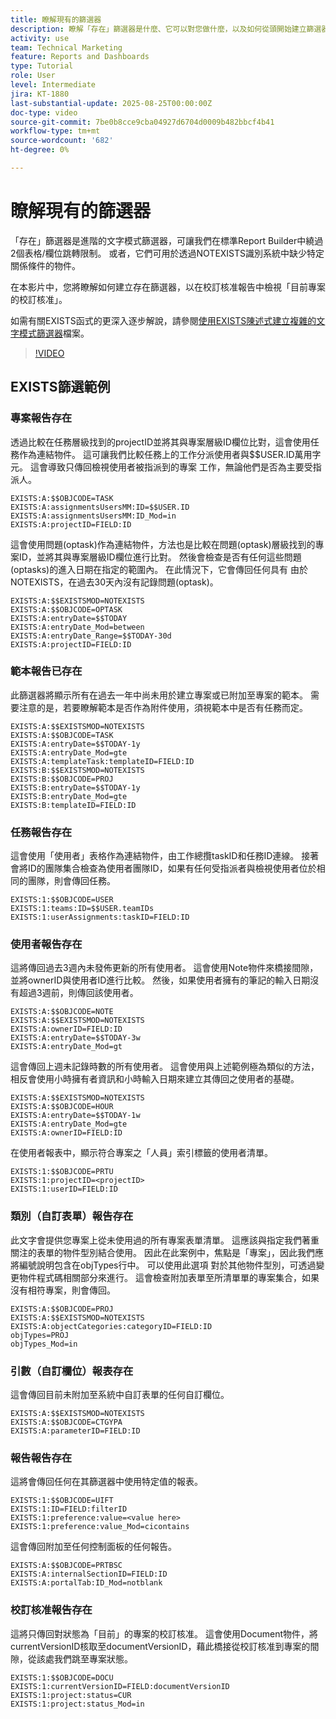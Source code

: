```yaml
---
title: 瞭解現有的篩選器
description: 瞭解「存在」篩選器是什麼、它可以對您做什麼，以及如何從頭開始建立篩選器。 此外，您還能看到許多「存在」篩選器的實用範例。
activity: use
team: Technical Marketing
feature: Reports and Dashboards
type: Tutorial
role: User
level: Intermediate
jira: KT-1880
last-substantial-update: 2025-08-25T00:00:00Z
doc-type: video
source-git-commit: 7be0b8cce9cba04927d6704d0009b482bbcf4b41
workflow-type: tm+mt
source-wordcount: '682'
ht-degree: 0%

---
```


# 瞭解現有的篩選器

「存在」篩選器是進階的文字模式篩選器，可讓我們在標準Report Builder中繞過2個表格/欄位跳轉限制。 或者，它們可用於透過NOTEXISTS識別系統中缺少特定關係條件的物件。

在本影片中，您將瞭解如何建立存在篩選器，以在校訂核准報告中檢視「目前專案的校訂核准」。

如需有關EXISTS函式的更深入逐步解說，請參閱[使用EXISTS陳述式建立複雜的文字模式篩選器](https://experienceleague.adobe.com/zh-hant/docs/workfront/using/reporting/reports/text-mode/create-complex-text-mode-filters-using-exists-statements)檔案。

>[!VIDEO](https://video.tv.adobe.com/v/3471214/?quality=12&learn=on&enablevpops&captions=chi_hant)

## EXISTS篩選範例

### 專案報告存在

透過比較在任務層級找到的projectID並將其與專案層級ID欄位比對，這會使用任務作為連結物件。 這可讓我們比較任務上的工作分派使用者與$$USER.ID萬用字元。 這會導致只傳回檢視使用者被指派到的專案
工作，無論他們是否為主要受指派人。

```
EXISTS:A:$$OBJCODE=TASK
EXISTS:A:assignmentsUsersMM:ID=$$USER.ID
EXISTS:A:assignmentsUsersMM:ID_Mod=in
EXISTS:A:projectID=FIELD:ID
```


這會使用問題(optask)作為連結物件，方法也是比較在問題(optask)層級找到的專案ID，並將其與專案層級ID欄位進行比對。 然後會檢查是否有任何這些問題(optasks)的進入日期在指定的範圍內。 在此情況下，它會傳回任何具有
由於NOTEXISTS，在過去30天內沒有記錄問題(optask)。

```
EXISTS:A:$$EXISTSMOD=NOTEXISTS
EXISTS:A:$$OBJCODE=OPTASK
EXISTS:A:entryDate=$$TODAY
EXISTS:A:entryDate_Mod=between
EXISTS:A:entryDate_Range=$$TODAY-30d
EXISTS:A:projectID=FIELD:ID
```

### 範本報告已存在

此篩選器將顯示所有在過去一年中尚未用於建立專案或已附加至專案的範本。 需要注意的是，若要瞭解範本是否作為附件使用，須視範本中是否有任務而定。

```
EXISTS:A:$$EXISTSMOD=NOTEXISTS
EXISTS:A:$$OBJCODE=TASK
EXISTS:A:entryDate=$$TODAY-1y
EXISTS:A:entryDate_Mod=gte
EXISTS:A:templateTask:templateID=FIELD:ID
EXISTS:B:$$EXISTSMOD=NOTEXISTS
EXISTS:B:$$OBJCODE=PROJ
EXISTS:B:entryDate=$$TODAY-1y
EXISTS:B:entryDate_Mod=gte
EXISTS:B:templateID=FIELD:ID
```

### 任務報告存在

這會使用「使用者」表格作為連結物件，由工作總攬taskID和任務ID連線。 接著會將ID的團隊集合檢查為使用者團隊ID，如果有任何受指派者與檢視使用者位於相同的團隊，則會傳回任務。

```
EXISTS:1:$$OBJCODE=USER
EXISTS:1:teams:ID=$$USER.teamIDs
EXISTS:1:userAssignments:taskID=FIELD:ID
```

### 使用者報告存在

這將傳回過去3週內未發佈更新的所有使用者。 這會使用Note物件來橋接間隙，並將ownerID與使用者ID進行比較。 然後，如果使用者擁有的筆記的輸入日期沒有超過3週前，則傳回該使用者。

```
EXISTS:A:$$OBJCODE=NOTE
EXISTS:A:$$EXISTSMOD=NOTEXISTS
EXISTS:A:ownerID=FIELD:ID
EXISTS:A:entryDate=$$TODAY-3w
EXISTS:A:entryDate_Mod=gt
```

這會傳回上週未記錄時數的所有使用者。 這會使用與上述範例極為類似的方法，相反會使用小時擁有者資訊和小時輸入日期來建立其傳回之使用者的基礎。

```
EXISTS:A:$$EXISTSMOD=NOTEXISTS
EXISTS:A:$$OBJCODE=HOUR
EXISTS:A:entryDate=$$TODAY-1w
EXISTS:A:entryDate_Mod=gte
EXISTS:A:ownerID=FIELD:ID
```

在使用者報表中，顯示符合專案之「人員」索引標籤的使用者清單。

```
EXISTS:1:$$OBJCODE=PRTU
EXISTS:1:projectID=<projectID>
EXISTS:1:userID=FIELD:ID
```

### 類別（自訂表單）報告存在

此文字會提供您專案上從未使用過的所有專案表單清單。 這應該與指定我們著重關注的表單的物件型別結合使用。 因此在此案例中，焦點是「專案」，因此我們應將編號說明包含在objTypes行中。 可以使用此選項
對於其他物件型別，可透過變更物件程式碼相關部分來進行。 這會檢查附加表單至所清單單的專案集合，如果沒有相符專案，則會傳回。

```
EXISTS:A:$$OBJCODE=PROJ
EXISTS:A:$$EXISTSMOD=NOTEXISTS
EXISTS:A:objectCategories:categoryID=FIELD:ID
objTypes=PROJ
objTypes_Mod=in
```

### 引數（自訂欄位）報表存在

這會傳回目前未附加至系統中自訂表單的任何自訂欄位。

```
EXISTS:A:$$EXISTSMOD=NOTEXISTS
EXISTS:A:$$OBJCODE=CTGYPA
EXISTS:A:parameterID=FIELD:ID
```

### 報告報告存在

這將會傳回任何在其篩選器中使用特定值的報表。

```
EXISTS:1:$$OBJCODE=UIFT
EXISTS:1:ID=FIELD:filterID
EXISTS:1:preference:value=<value here>
EXISTS:1:preference:value_Mod=cicontains
```

這會傳回附加至任何控制面板的任何報告。

```
EXISTS:A:$$OBJCODE=PRTBSC
EXISTS:A:internalSectionID=FIELD:ID
EXISTS:A:portalTab:ID_Mod=notblank
```

### 校訂核准報告存在

這將只傳回對狀態為「目前」的專案的校訂核准。 這會使用Document物件，將currentVersionID核取至documentVersionID，藉此橋接從校訂核准到專案的間隙，從該處我們跳至專案狀態。

```
EXISTS:1:$$OBJCODE=DOCU
EXISTS:1:currentVersionID=FIELD:documentVersionID
EXISTS:1:project:status=CUR
EXISTS:1:project:status_Mod=in
```
